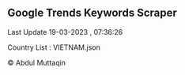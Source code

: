 

## Google Trends Keywords Scraper 
 
Last Update 19-03-2023 , 07:36:26

Country List :
VIETNAM.json



© Abdul Muttaqin 
